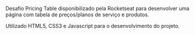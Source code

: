 Desafio Pricing Table disponibilizado pela Rocketseat para desenvolver uma página com tabela de preços/planos de serviço e produtos.

Utilizado HTML5, CSS3 e Javascript para o desenvolvimento do projeto.